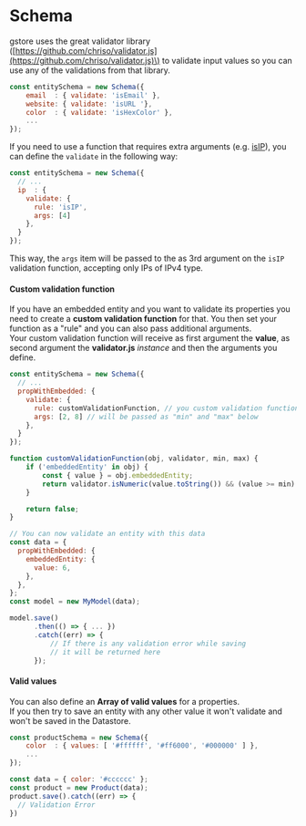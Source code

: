 # Schema

gstore uses the great validator library \([https://github.com/chriso/validator.js](https://github.com/chriso/validator.js)\) to validate input values so you can use any of the validations from that library.

```js
const entitySchema = new Schema({
    email  : { validate: 'isEmail' },
    website: { validate: 'isURL '},
    color  : { validate: 'isHexColor' },
    ...
});
```

If you need to use a function that requires extra arguments \(e.g. [isIP](https://github.com/chriso/validator.js#validators)\), you can define the `validate` in the following way:

```js
const entitySchema = new Schema({
  // ...
  ip  : {
    validate: {
      rule: 'isIP',
      args: [4]
    },
  }
});
```

This way, the `args` item will be passed to the as 3rd argument on the `isIP` validation function, accepting only IPs of IPv4 type.

#### Custom validation function

If you have an embedded entity and you want to validate its properties you need to create a **custom validation function** for that. You then set your function as a "rule" and you can also pass additional arguments.  
Your custom validation function will receive as first argument the **value**, as second argument the **validator.js** _instance_ and then the arguments you define.

```js
const entitySchema = new Schema({
  // ...
  propWithEmbedded: {
    validate: {
      rule: customValidationFunction, // you custom validation function
      args: [2, 8] // will be passed as "min" and "max" below
    },
  }
});

function customValidationFunction(obj, validator, min, max) {
    if ('embeddedEntity' in obj) {
        const { value } = obj.embeddedEntity;
        return validator.isNumeric(value.toString()) && (value >= min) && (value <= max);
    }

    return false;
}

// You can now validate an entity with this data
const data = {
  propWithEmbedded: {
    embeddedEntity: {
      value: 6,
    },
  },
};
const model = new MyModel(data);

model.save()
      .then(() => { ... })
      .catch((err) => {
          // If there is any validation error while saving
          // it will be returned here
      });
```

#### Valid values

You can also define an **Array of valid values** for a properties.  
If you then try to save an entity with any other value it won't validate and won't be saved in the Datastore.

```js
const productSchema = new Schema({
    color  : { values: [ '#ffffff', '#ff6000', '#000000' ] },
    ...
});

const data = { color: '#cccccc' };
const product = new Product(data);
product.save().catch((err) => {
  // Validation Error
})
```



